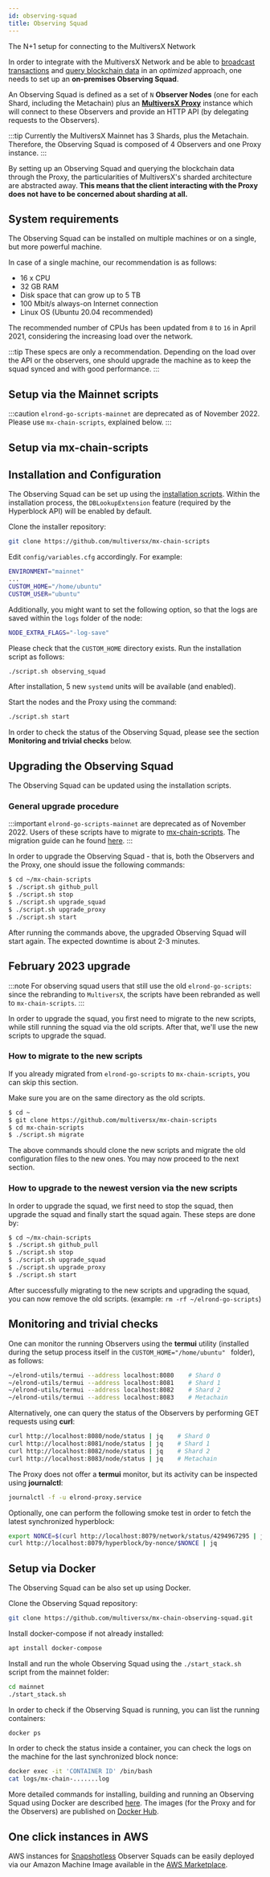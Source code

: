 ```yaml
---
id: observing-squad
title: Observing Squad
---
```


[comment]: # (mx-abstract)

The N+1 setup for connecting to the MultiversX Network

In order to integrate with the MultiversX Network and be able to [broadcast transactions](/integrators/creating-transactions) and [query blockchain data](/integrators/querying-the-blockchain) in an _optimized_ approach, one needs to set up an **on-premises Observing Squad**.

An Observing Squad is defined as a set of `N` **Observer Nodes** (one for each Shard, including the Metachain) plus an [**MultiversX Proxy**](/sdk-and-tools/proxy) instance which will connect to these Observers and provide an HTTP API (by delegating requests to the Observers).

:::tip
Currently the MultiversX Mainnet has 3 Shards, plus the Metachain. Therefore, the Observing Squad is composed of 4 Observers and one Proxy instance.
:::

By setting up an Observing Squad and querying the blockchain data through the Proxy, the particularities of MultiversX's sharded architecture are abstracted away. **This means that the client interacting with the Proxy does not have to be concerned about sharding at all.**

[comment]: # (mx-context-auto)

## **System requirements**

The Observing Squad can be installed on multiple machines or on a single, but more powerful machine.

In case of a single machine, our recommendation is as follows:

- 16 x CPU
- 32 GB RAM
- Disk space that can grow up to 5 TB
- 100 Mbit/s always-on Internet connection
- Linux OS (Ubuntu 20.04 recommended)

The recommended number of CPUs has been updated from `8` to `16` in April 2021, considering the increasing load over the network.

:::tip
These specs are only a recommendation. Depending on the load over the API or the observers, one should upgrade the machine as to keep the squad synced and with good performance.
:::

[comment]: # (mx-context-auto)

## **Setup via the Mainnet scripts**

:::caution
`elrond-go-scripts-mainnet` are deprecated as of November 2022. Please use `mx-chain-scripts`, explained below.
:::

[comment]: # (mx-context-auto)

## **Setup via mx-chain-scripts**

[comment]: # (mx-context-auto)

## **Installation and Configuration**

The Observing Squad can be set up using the [installation scripts](/validators/nodes-scripts/config-scripts/). Within the installation process, the `DBLookupExtension` feature (required by the Hyperblock API) will be enabled by default.

Clone the installer repository:

```bash
git clone https://github.com/multiversx/mx-chain-scripts
```

Edit `config/variables.cfg` accordingly. For example:

```bash
ENVIRONMENT="mainnet"
...
CUSTOM_HOME="/home/ubuntu"
CUSTOM_USER="ubuntu"
```

Additionally, you might want to set the following option, so that the logs are saved within the `logs` folder of the node:

```bash
NODE_EXTRA_FLAGS="-log-save"
```

Please check that the `CUSTOM_HOME` directory exists. Run the installation script as follows:

```bash
./script.sh observing_squad
```

After installation, 5 new `systemd` units will be available (and enabled).

Start the nodes and the Proxy using the command:

```bash
./script.sh start
```

In order to check the status of the Observing Squad, please see the section **Monitoring and trivial checks** below.

[comment]: # (mx-context-auto)

## **Upgrading the Observing Squad**

The Observing Squad can be updated using the installation scripts.

[comment]: # (mx-context-auto)

### **General upgrade procedure**

:::important
`elrond-go-scripts-mainnet` are deprecated as of November 2022. Users of these scripts have to migrate to [mx-chain-scripts](/validators/nodes-scripts/config-scripts/).
The migration guide can he found [here](/validators/nodes-scripts/install-update/#migration-from-old-scripts).
:::

In order to upgrade the Observing Squad - that is, both the Observers and the Proxy, one should issue the following commands:

```bash
$ cd ~/mx-chain-scripts
$ ./script.sh github_pull
$ ./script.sh stop
$ ./script.sh upgrade_squad
$ ./script.sh upgrade_proxy
$ ./script.sh start
```

After running the commands above, the upgraded Observing Squad will start again. The expected downtime is about 2-3 minutes.

[comment]: # (mx-context-auto)

## **February 2023 upgrade**

:::note
For observing squad users that still use the old `elrond-go-scripts`: since the rebranding to `MultiversX`, the scripts have been rebranded as well to `mx-chain-scripts`. 
:::

In order to upgrade the squad, you first need to migrate to the new scripts, while still running the squad via the old scripts. After that,
we'll use the new scripts to upgrade the squad.

[comment]: # (mx-context-auto)

### **How to migrate to the new scripts**

If you already migrated from `elrond-go-scripts` to `mx-chain-scripts`, you can skip this section.

Make sure you are on the same directory as the old scripts.

```bash
$ cd ~
$ git clone https://github.com/multiversx/mx-chain-scripts
$ cd mx-chain-scripts
$ ./script.sh migrate
```

The above commands should clone the new scripts and migrate the old configuration files to the new ones. You may now proceed to the next section.

[comment]: # (mx-context-auto)

### **How to upgrade to the newest version via the new scripts**

In order to upgrade the squad, we first need to stop the squad, then upgrade the squad and finally start the squad again. These steps are done by:

```bash
$ cd ~/mx-chain-scripts
$ ./script.sh github_pull
$ ./script.sh stop
$ ./script.sh upgrade_squad
$ ./script.sh upgrade_proxy
$ ./script.sh start
```

After successfully migrating to the new scripts and upgrading the squad, you can now remove the old scripts. (example: `rm -rf ~/elrond-go-scripts`)

[comment]: # (mx-context-auto)

## **Monitoring and trivial checks**

One can monitor the running Observers using the **termui** utility (installed during the setup process itself in the `CUSTOM_HOME="/home/ubuntu"
` folder), as follows:

```bash
~/elrond-utils/termui --address localhost:8080    # Shard 0
~/elrond-utils/termui --address localhost:8081    # Shard 1
~/elrond-utils/termui --address localhost:8082    # Shard 2
~/elrond-utils/termui --address localhost:8083    # Metachain
```

Alternatively, one can query the status of the Observers by performing GET requests using **curl**:

```bash
curl http://localhost:8080/node/status | jq    # Shard 0
curl http://localhost:8081/node/status | jq    # Shard 1
curl http://localhost:8082/node/status | jq    # Shard 2
curl http://localhost:8083/node/status | jq    # Metachain
```

The Proxy does not offer a **termui** monitor, but its activity can be inspected using **journalctl**:

```bash
journalctl -f -u elrond-proxy.service
```

Optionally, one can perform the following smoke test in order to fetch the latest synchronized hyperblock:

```bash
export NONCE=$(curl http://localhost:8079/network/status/4294967295 | jq '.data["status"]["erd_highest_final_nonce"]')
curl http://localhost:8079/hyperblock/by-nonce/$NONCE | jq

```

[comment]: # (mx-context-auto)

## **Setup via Docker**

The Observing Squad can be also set up using Docker.

Clone the Observing Squad repository:

```bash
git clone https://github.com/multiversx/mx-chain-observing-squad.git
```

Install docker-compose if not already installed:

```bash
apt install docker-compose
```

Install and run the whole Observing Squad using the `./start_stack.sh` script from the mainnet folder:

```bash
cd mainnet
./start_stack.sh
```

In order to check if the Observing Squad is running, you can list the running containers:

```bash
docker ps
```

In order to check the status inside a container, you can check the logs on the machine for the last synchronized block nonce:

```bash
docker exec -it 'CONTAINER ID' /bin/bash
cat logs/mx-chain-.......log
```

More detailed commands for installing, building and running an Observing Squad using Docker are described [here](https://github.com/multiversx/mx-chain-observing-squad.git). The images (for the Proxy and for the Observers) are published on [Docker Hub](https://hub.docker.com/u/multiversx).

[comment]: # (mx-context-auto)

## **One click instances in AWS**

AWS instances for [Snapshotless](/sdk-and-tools/proxy/#proxy-snapshotless-endpoints) Observer Squads can be easily deployed via our Amazon Machine Image available in the [AWS Marketplace](https://aws.amazon.com/marketplace/pp/prodview-pbwpmtdtwmkgs).
